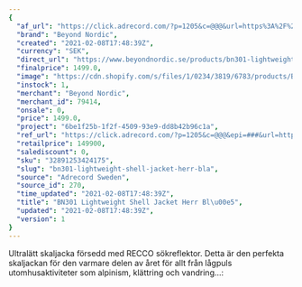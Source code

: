 ```yaml
---
{
  "af_url": "https://click.adrecord.com/?p=1205&c=@@@&url=https%3A%2F%2Fwww.beyondnordic.se%2Fproducts%2Fbn301-lightweight-shell-jacket-herr-legion-blue",
  "brand": "Beyond Nordic",
  "created": "2021-02-08T17:48:39Z",
  "currency": "SEK",
  "direct_url": "https://www.beyondnordic.se/products/bn301-lightweight-shell-jacket-herr-legion-blue",
  "finalprice": 1499.0,
  "image": "https://cdn.shopify.com/s/files/1/0234/3819/6783/products/BN301-2000x2000-legion-Blue_2048x2048.png",
  "instock": 1,
  "merchant": "Beyond Nordic",
  "merchant_id": 79414,
  "onsale": 0,
  "price": 1499.0,
  "project": "6be1f25b-1f2f-4509-93e9-dd8b42b96c1a",
  "ref_url": "https://click.adrecord.com/?p=1205&c=@@@&epi=###&url=https%3A%2F%2Fwww.beyondnordic.se%2Fproducts%2Fbn301-lightweight-shell-jacket-herr-legion-blue",
  "retailprice": 149900,
  "salediscount": 0,
  "sku": "32891253424175",
  "slug": "bn301-lightweight-shell-jacket-herr-bla",
  "source": "Adrecord Sweden",
  "source_id": 270,
  "time_updated": "2021-02-08T17:48:39Z",
  "title": "BN301 Lightweight Shell Jacket Herr Bl\u00e5",
  "updated": "2021-02-08T17:48:39Z",
  "version": 1
}
---
```


Ultralätt skaljacka försedd med RECCO sökreflektor. Detta är den perfekta skaljackan för den varmare delen av året för allt från lågpuls utomhusaktiviteter som alpinism, klättring och vandring…:
